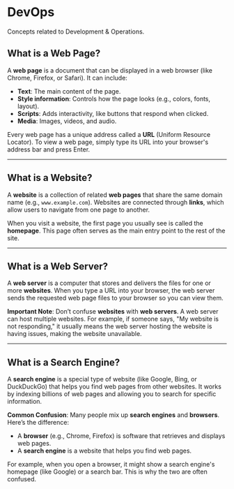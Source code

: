 # DevOps
Concepts related to Development &amp; Operations.

## **What is a Web Page?**
A **web page** is a document that can be displayed in a web browser (like Chrome, Firefox, or Safari). It can include:
- **Text**: The main content of the page.
- **Style information**: Controls how the page looks (e.g., colors, fonts, layout).
- **Scripts**: Adds interactivity, like buttons that respond when clicked.
- **Media**: Images, videos, and audio.

Every web page has a unique address called a **URL** (Uniform Resource Locator). To view a web page, simply type its URL into your browser's address bar and press Enter.

---

## **What is a Website?**
A **website** is a collection of related **web pages** that share the same domain name (e.g., `www.example.com`). Websites are connected through **links**, which allow users to navigate from one page to another.

When you visit a website, the first page you usually see is called the **homepage**. This page often serves as the main entry point to the rest of the site.

---

## **What is a Web Server?**
A **web server** is a computer that stores and delivers the files for one or more **websites**. When you type a URL into your browser, the web server sends the requested web page files to your browser so you can view them.

**Important Note**: Don’t confuse **websites** with **web servers**. A web server can host multiple websites. For example, if someone says, "My website is not responding," it usually means the web server hosting the website is having issues, making the website unavailable.

---

## **What is a Search Engine?**
A **search engine** is a special type of website (like Google, Bing, or DuckDuckGo) that helps you find web pages from other websites. It works by indexing billions of web pages and allowing you to search for specific information.

**Common Confusion**: Many people mix up **search engines** and **browsers**. Here’s the difference:
- A **browser** (e.g., Chrome, Firefox) is software that retrieves and displays web pages.
- A **search engine** is a website that helps you find web pages.

For example, when you open a browser, it might show a search engine's homepage (like Google) or a search bar. This is why the two are often confused.
